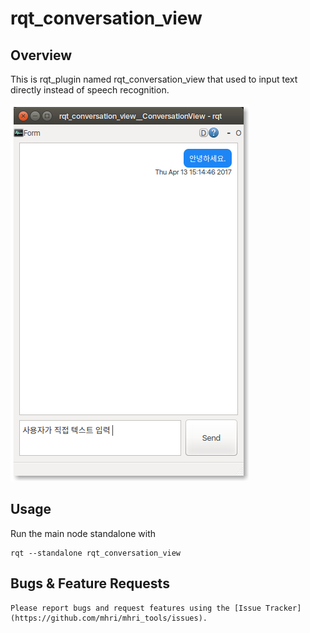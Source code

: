 # rqt_conversation_view

## Overview

This is rqt_plugin named rqt_conversation_view that used to input text directly instead of speech recognition.

![Example image](doc/rqt_conversation_view.png)

## Usage

Run the main node standalone with

	rqt --standalone rqt_conversation_view


## Bugs & Feature Requests

    Please report bugs and request features using the [Issue Tracker](https://github.com/mhri/mhri_tools/issues).
